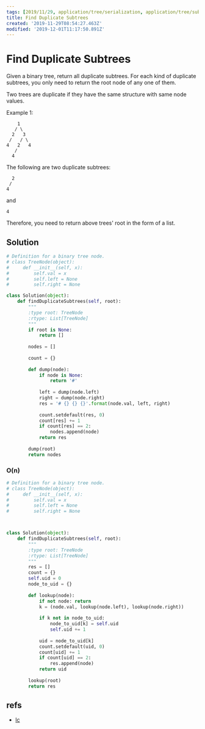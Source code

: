 ```yaml
---
tags: [2019/11/29, application/tree/serialization, application/tree/subtree, data structure/tree, leetcode/652, method/recursion]
title: Find Duplicate Subtrees
created: '2019-11-29T08:54:27.463Z'
modified: '2019-12-01T11:17:50.891Z'
---
```


# Find Duplicate Subtrees

Given a binary tree, return all duplicate subtrees. For each kind of duplicate subtrees, you only need to return the root node of any one of them.

Two trees are duplicate if they have the same structure with same node values.

Example 1:

        1
       / \
      2   3
     /   / \
    4   2   4
       /
      4
The following are two duplicate subtrees:

      2
     /
    4
and

    4
Therefore, you need to return above trees' root in the form of a list.


## Solution

```python
# Definition for a binary tree node.
# class TreeNode(object):
#     def __init__(self, x):
#         self.val = x
#         self.left = None
#         self.right = None

class Solution(object):
    def findDuplicateSubtrees(self, root):
        """
        :type root: TreeNode
        :rtype: List[TreeNode]
        """
        if root is None:
            return []
        
        nodes = []
   
        count = {}
        
        def dump(node):
            if node is None:
                return '#'
            
            left = dump(node.left)
            right = dump(node.right)
            res = '# {} {} {}'.format(node.val, left, right)
         
            count.setdefault(res, 0)
            count[res] += 1
            if count[res] == 2:
                nodes.append(node)
            return res
        
        dump(root)
        return nodes    
```

### O(n)

```python
# Definition for a binary tree node.
# class TreeNode(object):
#     def __init__(self, x):
#         self.val = x
#         self.left = None
#         self.right = None



class Solution(object):
    def findDuplicateSubtrees(self, root):
        """
        :type root: TreeNode
        :rtype: List[TreeNode]
        """
        res = []
        count = {}
        self.uid = 0
        node_to_uid = {}
        
        def lookup(node):
            if not node: return
            k = (node.val, lookup(node.left), lookup(node.right))
            
            if k not in node_to_uid:
                node_to_uid[k] = self.uid
                self.uid += 1
            
            uid = node_to_uid[k]
            count.setdefault(uid, 0)
            count[uid] += 1
            if count[uid] == 2:
                res.append(node)
            return uid
        
        lookup(root)
        return res
```

## refs

* [lc](https://leetcode.com/problems/find-duplicate-subtrees/)

